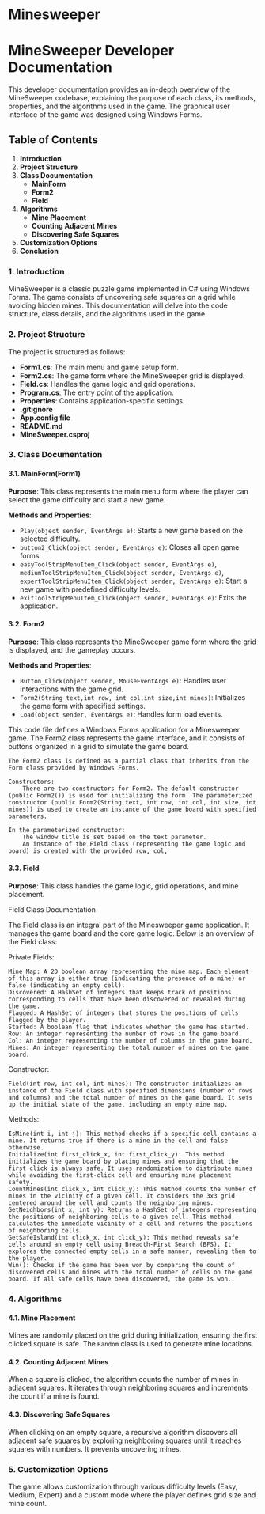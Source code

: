 # Minesweeper


# MineSweeper Developer Documentation

This developer documentation provides an in-depth overview of the MineSweeper codebase, explaining the purpose of each class, its methods, properties, and the algorithms used in the game.
The graphical user interface of the game was designed using Windows Forms.

## Table of Contents
1. **Introduction**
2. **Project Structure**
3. **Class Documentation**
   - **MainForm**
   - **Form2**
   - **Field**
4. **Algorithms**
   - **Mine Placement**
   - **Counting Adjacent Mines**
   - **Discovering Safe Squares**
5. **Customization Options**
6. **Conclusion**


### 1. Introduction

MineSweeper is a classic puzzle game implemented in C# using Windows Forms. The game consists of uncovering safe squares on a grid while avoiding hidden mines. This documentation will delve into the code structure, class details, and the algorithms used in the game.

### 2. Project Structure

The project is structured as follows:

- **Form1.cs**: The main menu and game setup form.
- **Form2.cs**: The game form where the MineSweeper grid is displayed.
- **Field.cs**: Handles the game logic and grid operations.
- **Program.cs**: The entry point of the application.
- **Properties**: Contains application-specific settings.
- **.gitignore**
- **App.config file**
- **README.md**
- **MineSweeper.csproj**



### 3. Class Documentation

#### 3.1. MainForm(Form1)

**Purpose**: This class represents the main menu form where the player can select the game difficulty and start a new game.

**Methods and Properties**:
- `Play(object sender, EventArgs e)`: Starts a new game based on the selected difficulty.
- `button2_Click(object sender, EventArgs e)`: Closes all open game forms.
- `easyToolStripMenuItem_Click(object sender, EventArgs e)`, `mediumToolStripMenuItem_Click(object sender, EventArgs e)`, `expertToolStripMenuItem_Click(object sender, EventArgs e)`: Start a new game with predefined difficulty levels.
- `exitToolStripMenuItem_Click(object sender, EventArgs e)`: Exits the application.

#### 3.2. Form2

**Purpose**: This class represents the MineSweeper game form where the grid is displayed, and the gameplay occurs.

**Methods and Properties**:
- `Button_Click(object sender, MouseEventArgs e)`: Handles user interactions with the game grid.
- `Form2(String text,int row, int col,int size,int mines)`: Initializes the game form with specified settings.
- `Load(object sender, EventArgs e)`: Handles form load events.

This code file defines a Windows Forms application for a Minesweeper game. The Form2 class represents the game interface, and it consists of buttons organized in a grid to simulate the game board. 

    The Form2 class is defined as a partial class that inherits from the Form class provided by Windows Forms.

    Constructors:
        There are two constructors for Form2. The default constructor (public Form2()) is used for initializing the form. The parameterized constructor (public Form2(String text, int row, int col, int size, int mines)) is used to create an instance of the game board with specified parameters.

    In the parameterized constructor:
        The window title is set based on the text parameter.
        An instance of the Field class (representing the game logic and board) is created with the provided row, col,

#### 3.3. Field

**Purpose**: This class handles the game logic, grid operations, and mine placement.



Field Class Documentation

The Field class is an integral part of the Minesweeper game application. It manages the game board and the core game logic. Below is an overview of the Field class:

Private Fields:

    Mine_Map: A 2D boolean array representing the mine map. Each element of this array is either true (indicating the presence of a mine) or false (indicating an empty cell).
    Discovered: A HashSet of integers that keeps track of positions corresponding to cells that have been discovered or revealed during the game.
    Flagged: A HashSet of integers that stores the positions of cells flagged by the player.
    Started: A boolean flag that indicates whether the game has started.
    Row: An integer representing the number of rows in the game board.
    Col: An integer representing the number of columns in the game board.
    Mines: An integer representing the total number of mines on the game board.

Constructor:

    Field(int row, int col, int mines): The constructor initializes an instance of the Field class with specified dimensions (number of rows and columns) and the total number of mines on the game board. It sets up the initial state of the game, including an empty mine map.

Methods:

    IsMine(int i, int j): This method checks if a specific cell contains a mine. It returns true if there is a mine in the cell and false otherwise.
    Initialize(int first_click_x, int first_click_y): This method initializes the game board by placing mines and ensuring that the first click is always safe. It uses randomization to distribute mines while avoiding the first-click cell and ensuring mine placement safety.
    CountMines(int click_x, int click_y): This method counts the number of mines in the vicinity of a given cell. It considers the 3x3 grid centered around the cell and counts the neighboring mines.
    GetNeighbors(int x, int y): Returns a HashSet of integers representing the positions of neighboring cells to a given cell. This method calculates the immediate vicinity of a cell and returns the positions of neighboring cells.
    GetSafeIsland(int click_x, int click_y): This method reveals safe cells around an empty cell using Breadth-First Search (BFS). It explores the connected empty cells in a safe manner, revealing them to the player.
    Win(): Checks if the game has been won by comparing the count of discovered cells and mines with the total number of cells on the game board. If all safe cells have been discovered, the game is won..

### 4. Algorithms

#### 4.1. Mine Placement

Mines are randomly placed on the grid during initialization, ensuring the first clicked square is safe. The `Random` class is used to generate mine locations.

#### 4.2. Counting Adjacent Mines

When a square is clicked, the algorithm counts the number of mines in adjacent squares. It iterates through neighboring squares and increments the count if a mine is found.

#### 4.3. Discovering Safe Squares

When clicking on an empty square, a recursive algorithm  discovers all adjacent safe squares by exploring neighboring squares until it reaches squares with numbers. It prevents uncovering mines.

### 5. Customization Options

The game allows customization through various difficulty levels (Easy, Medium, Expert) and a custom mode where the player defines grid size and mine count.


